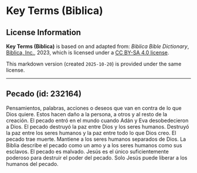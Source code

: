 # Key Terms (Biblica)

## License Information

**Key Terms (Biblica)** is based on and adapted from: _Biblica Bible Dictionary_, [Biblica, Inc.](https://www.biblica.com/), 2023, which is licensed under a [CC BY-SA 4.0 license](https://creativecommons.org/licenses/by-sa/4.0/legalcode.en).

This markdown version (created `2025-10-20`) is provided under the same license.



--------------------------------

## Pecado (id: 232164)

Pensamientos, palabras, acciones o deseos que van en contra de lo que Dios quiere. Estos hacen daño a la persona, a otros y al resto de la creación. El pecado entró en el mundo cuando Adán y Eva desobedecieron a Dios. El pecado destruyó la paz entre Dios y los seres humanos. Destruyó la paz entre los seres humanos y la paz entre todo lo que Dios creo. El pecado trae muerte. Mantiene a los seres humanos separados de Dios. La Biblia describe el pecado como un amo y a los seres humanos como sus esclavos. El pecado es malvado. Jesús es el único suficientemente poderoso para destruir el poder del pecado. Solo Jesús puede liberar a los humanos del pecado.


